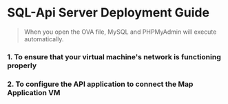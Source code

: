 # SQL-Api Server Deployment Guide 
> When you open the OVA file, MySQL and PHPMyAdmin will execute automatically.
### 1. To ensure that your virtual machine's network is functioning properly
### 2. To configure the API application to connect the Map Application VM 


